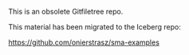 
This is an obsolete Gitfiletree repo.

This material has been migrated to the Iceberg repo:

https://github.com/onierstrasz/sma-examples


